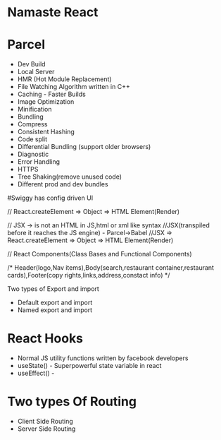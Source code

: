 
# Namaste React 

# Parcel
- Dev Build
- Local Server
- HMR (Hot Module Replacement)
- File Watching Algorithm written in C++
- Caching - Faster Builds
- Image Optimization
- Minification
- Bundling
- Compress
- Consistent Hashing 
- Code split
- Differential Bundling (support older browsers)
- Diagnostic
- Error Handling
- HTTPS
- Tree Shaking(remove unused code)
- Different prod and dev bundles





#Swiggy has config driven UI

// React.createElement => Object => HTML Element(Render)

// JSX -> is not an HTML in JS,html or xml like syntax
//JSX(transpiled before it reaches the JS engine) - Parcel->Babel
//JSX => React.createElement => Object => HTML Element(Render)


// React Components(Class Bases and Functional Components)

/* 
Header(logo,Nav items),Body(search,restaurant container,restaurant cards),Footer(copy rights,links,address,constact info)
*/

Two types of Export and import
  - Default export and import
  - Named export and import


 # React Hooks
  - Normal JS utility functions written by facebook developers
  - useState() - Superpowerful state variable in react
  - useEffect() - 

# Two types Of Routing
  - Client Side Routing
  - Server Side Routing
  